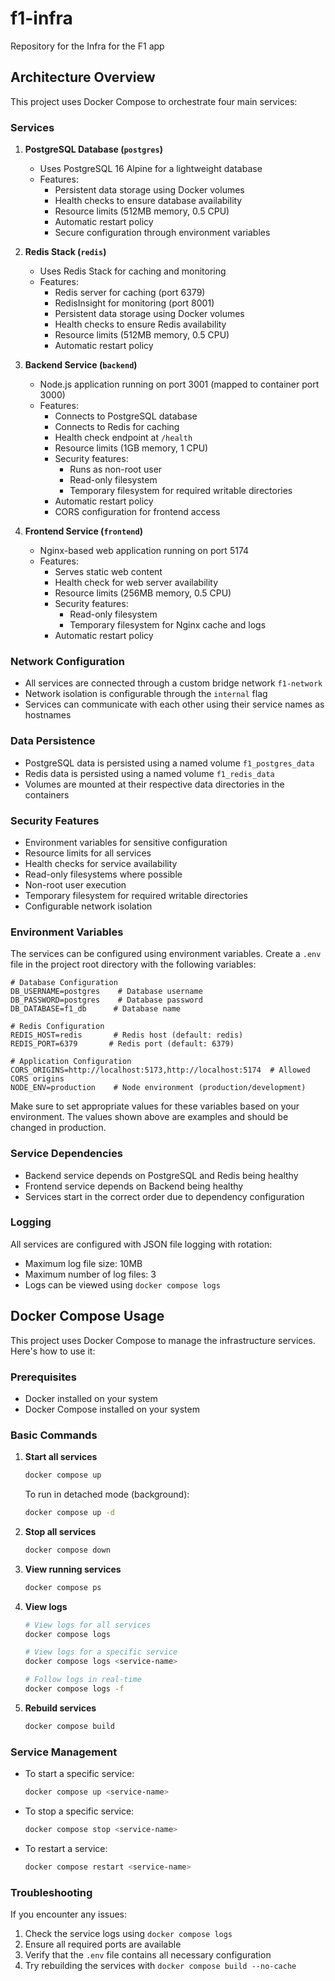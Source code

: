 # f1-infra
Repository for the Infra for the F1 app

## Architecture Overview

This project uses Docker Compose to orchestrate four main services:

### Services

1. **PostgreSQL Database (`postgres`)**
   - Uses PostgreSQL 16 Alpine for a lightweight database
   - Features:
     - Persistent data storage using Docker volumes
     - Health checks to ensure database availability
     - Resource limits (512MB memory, 0.5 CPU)
     - Automatic restart policy
     - Secure configuration through environment variables

2. **Redis Stack (`redis`)**
   - Uses Redis Stack for caching and monitoring
   - Features:
     - Redis server for caching (port 6379)
     - RedisInsight for monitoring (port 8001)
     - Persistent data storage using Docker volumes
     - Health checks to ensure Redis availability
     - Resource limits (512MB memory, 0.5 CPU)
     - Automatic restart policy

3. **Backend Service (`backend`)**
   - Node.js application running on port 3001 (mapped to container port 3000)
   - Features:
     - Connects to PostgreSQL database
     - Connects to Redis for caching
     - Health check endpoint at `/health`
     - Resource limits (1GB memory, 1 CPU)
     - Security features:
       - Runs as non-root user
       - Read-only filesystem
       - Temporary filesystem for required writable directories
     - Automatic restart policy
     - CORS configuration for frontend access

4. **Frontend Service (`frontend`)**
   - Nginx-based web application running on port 5174
   - Features:
     - Serves static web content
     - Health check for web server availability
     - Resource limits (256MB memory, 0.5 CPU)
     - Security features:
       - Read-only filesystem
       - Temporary filesystem for Nginx cache and logs
     - Automatic restart policy

### Network Configuration

- All services are connected through a custom bridge network `f1-network`
- Network isolation is configurable through the `internal` flag
- Services can communicate with each other using their service names as hostnames

### Data Persistence

- PostgreSQL data is persisted using a named volume `f1_postgres_data`
- Redis data is persisted using a named volume `f1_redis_data`
- Volumes are mounted at their respective data directories in the containers

### Security Features

- Environment variables for sensitive configuration
- Resource limits for all services
- Health checks for service availability
- Read-only filesystems where possible
- Non-root user execution
- Temporary filesystem for required writable directories
- Configurable network isolation

### Environment Variables

The services can be configured using environment variables. Create a `.env` file in the project root directory with the following variables:

```env
# Database Configuration
DB_USERNAME=postgres    # Database username
DB_PASSWORD=postgres    # Database password
DB_DATABASE=f1_db      # Database name

# Redis Configuration
REDIS_HOST=redis       # Redis host (default: redis)
REDIS_PORT=6379       # Redis port (default: 6379)

# Application Configuration
CORS_ORIGINS=http://localhost:5173,http://localhost:5174  # Allowed CORS origins
NODE_ENV=production    # Node environment (production/development)
```

Make sure to set appropriate values for these variables based on your environment. The values shown above are examples and should be changed in production.

### Service Dependencies

- Backend service depends on PostgreSQL and Redis being healthy
- Frontend service depends on Backend being healthy
- Services start in the correct order due to dependency configuration

### Logging

All services are configured with JSON file logging with rotation:
- Maximum log file size: 10MB
- Maximum number of log files: 3
- Logs can be viewed using `docker compose logs`

## Docker Compose Usage

This project uses Docker Compose to manage the infrastructure services. Here's how to use it:

### Prerequisites
- Docker installed on your system
- Docker Compose installed on your system

### Basic Commands

1. **Start all services**
   ```bash
   docker compose up
   ```
   To run in detached mode (background):
   ```bash
   docker compose up -d
   ```

2. **Stop all services**
   ```bash
   docker compose down
   ```

3. **View running services**
   ```bash
   docker compose ps
   ```

4. **View logs**
   ```bash
   # View logs for all services
   docker compose logs
   
   # View logs for a specific service
   docker compose logs <service-name>
   
   # Follow logs in real-time
   docker compose logs -f
   ```

5. **Rebuild services**
   ```bash
   docker compose build
   ```

### Service Management

- To start a specific service:
  ```bash
  docker compose up <service-name>
  ```

- To stop a specific service:
  ```bash
  docker compose stop <service-name>
  ```

- To restart a service:
  ```bash
  docker compose restart <service-name>
  ```

### Troubleshooting

If you encounter any issues:

1. Check the service logs using `docker compose logs`
2. Ensure all required ports are available
3. Verify that the `.env` file contains all necessary configuration
4. Try rebuilding the services with `docker compose build --no-cache`
